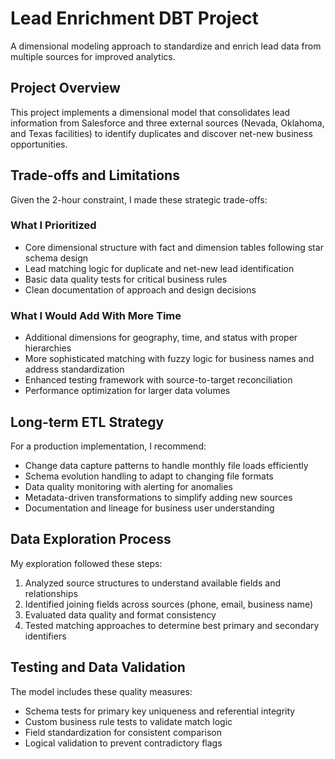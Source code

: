 # Lead Enrichment DBT Project

A dimensional modeling approach to standardize and enrich lead data from multiple sources for improved analytics.

## Project Overview    

This project implements a dimensional model that consolidates lead information from Salesforce and three external sources (Nevada, Oklahoma, and Texas facilities) to identify duplicates and discover net-new business opportunities.

## Trade-offs and Limitations

Given the 2-hour constraint, I made these strategic trade-offs:

### What I Prioritized

- Core dimensional structure with fact and dimension tables following star schema design
- Lead matching logic for duplicate and net-new lead identification
- Basic data quality tests for critical business rules
- Clean documentation of approach and design decisions

### What I Would Add With More Time

- Additional dimensions for geography, time, and status with proper hierarchies
- More sophisticated matching with fuzzy logic for business names and address standardization
- Enhanced testing framework with source-to-target reconciliation
- Performance optimization for larger data volumes

## Long-term ETL Strategy

For a production implementation, I recommend:

- Change data capture patterns to handle monthly file loads efficiently
- Schema evolution handling to adapt to changing file formats
- Data quality monitoring with alerting for anomalies
- Metadata-driven transformations to simplify adding new sources
- Documentation and lineage for business user understanding

## Data Exploration Process

My exploration followed these steps:

1. Analyzed source structures to understand available fields and relationships
2. Identified joining fields across sources (phone, email, business name)
3. Evaluated data quality and format consistency
4. Tested matching approaches to determine best primary and secondary identifiers

## Testing and Data Validation

The model includes these quality measures:

- Schema tests for primary key uniqueness and referential integrity
- Custom business rule tests to validate match logic
- Field standardization for consistent comparison
- Logical validation to prevent contradictory flags

